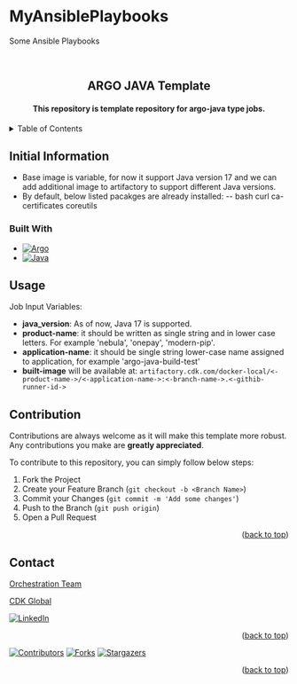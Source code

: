 # MyAnsiblePlaybooks
Some Ansible Playbooks

<br />
<div align="center">
  <h2 align="center">ARGO JAVA Template</h2>
  <h4 align="center">This repository is template repository for argo-java type jobs.</h4>
</div>

<details>
  <summary>Table of Contents</summary>
  <ol>
    <li>
      <a href="#initialinformation">Initial Information</a>
      <ul>
        <li><a href="#built-with">Built With</a></li>
      </ul>
    </li>
    <li><a href="#usage">Usage</a></li>
    <li><a href="#contribution">Contribution</a></li>
    <li><a href="#contact">Contact</a></li>
  </ol>
</details>

## Initial Information
- Base image is variable, for now it support Java version 17 and we can add additional image to artifactory to support different Java versions.
- By default, below listed pacakges are already installed: 
-- bash curl ca-certificates coreutils

### Built With

* [![Argo][Argo.js]][Argo-url]
* [![Java][Java.js]][Java-url]

## Usage
Job Input Variables:
  - **java_version**: As of now, Java 17 is supported.
  - **product-name**: it should be written as single string and in lower case letters. For example 'nebula', 'onepay', 'modern-pip'.
  - **application-name**: it should be single string lower-case name assigned to application, for example 'argo-java-build-test'
  - **built-image** will be available at: ```artifactory.cdk.com/docker-local/<-product-name->/<-application-name->:<-branch-name->.<-githib-runner-id->```

## Contribution

Contributions are always welcome as it will make this template more robust. Any contributions you make are **greatly appreciated**.

To contribute to this repository, you can simply follow below steps:

1. Fork the Project
2. Create your Feature Branch (`git checkout -b <Branch Name>`)
3. Commit your Changes (`git commit -m 'Add some changes'`)
4. Push to the Branch (`git push origin`)
5. Open a Pull Request

<p align="right">(<a href="#readme-top">back to top</a>)</p>

## Contact

[Orchestration Team](IOPSAutomation@cdk.com)

[CDK Global](https://www.cdkglobal.com)

[![LinkedIn][linkedin-shield]][linkedin-url]
<p align="right">(<a href="#readme-top">back to top</a>)</p>

[![Contributors][contributors-shield]][contributors-url]
[![Forks][forks-shield]][forks-url]
[![Stargazers][stars-shield]][stars-url]
<p align="right">(<a href="#readme-top">back to top</a>)</p>

[CDKurl]: (https://www.cdkglobal.com)
[linkedin-shield]: https://img.shields.io/badge/-LinkedIn-black.svg?style=for-the-badge&logo=linkedin&colorB=555
[linkedin-url]: https://www.linkedin.com/company/cdknorthamerica
[contributors-shield]: https://img.shields.io/github/contributors/othneildrew/argo-java-job-template.svg?style=for-the-badge
[contributors-url]: https://github.com/cdk-prod/argo-java-job-template/graphs/contributors
[forks-shield]: https://img.shields.io/github/forks/othneildrew/argo-java-job-template.svg?style=for-the-badge
[forks-url]: https://github.com/cdk-prod/argo-java-job-template/network/members
[stars-shield]: https://img.shields.io/github/stars/othneildrew/argo-java-job-template.svg?style=for-the-badge
[stars-url]: https://github.com/cdk-prod/argo-java-job-template/stargazers
[Argo.js]: (https://img.shields.io/badge/argo-FF2D20?style=for-the-badge&logo=argo&logoColor=white)
[Argo-url]: (https://argo-workflows.readthedocs.io/en/latest/)
[Java.js]: (https://img.shields.io/badge/Java-DD0031?style=for-the-badge&logo=java&logoColor=white)
[Java-url]: (https://www.java.com/en/)
